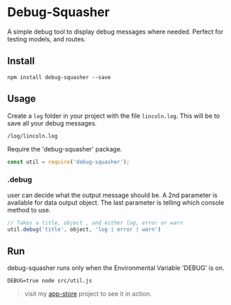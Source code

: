 # Debug-Squasher

A simple debug tool to display debug messages where needed.
Perfect for testing models, and routes.

## Install

```
npm install debug-squasher --save
```

## Usage
Create a `log` folder in your project with the file `lincoln.log`. This will be to save all your debug messages.
```
/log/lincoln.log
```
Require the 'debug-squasher' package.
``` javascript
const util = require('debug-squasher');
```

### .debug
user can decide what the output message should be. A 2nd parameter is available
for data output object. The last parameter is telling which console method to use.
``` javascript
// Takes a title, object , and either log, error or warn
util.debug('title', object, 'log | error | warn')
```

## Run
debug-squasher runs only when the Environmental Variable 'DEBUG' is on.
```
DEBUG=true node src/util.js
```

> visit my [app-store](https://github.com/ptlergo/App-Store) project to see it in action.  
